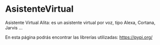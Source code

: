 # AsistenteVirtual
Asistente Virtual Alita: es un asistente virtual por voz, tipo Alexa, Cortana, Jarvis ...

En esta página podrás encontrar las librerías utilizadas: https://pypi.org/
